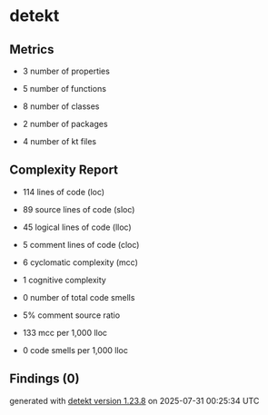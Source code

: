 # detekt

## Metrics

* 3 number of properties

* 5 number of functions

* 8 number of classes

* 2 number of packages

* 4 number of kt files

## Complexity Report

* 114 lines of code (loc)

* 89 source lines of code (sloc)

* 45 logical lines of code (lloc)

* 5 comment lines of code (cloc)

* 6 cyclomatic complexity (mcc)

* 1 cognitive complexity

* 0 number of total code smells

* 5% comment source ratio

* 133 mcc per 1,000 lloc

* 0 code smells per 1,000 lloc

## Findings (0)

generated with [detekt version 1.23.8](https://detekt.dev/) on 2025-07-31 00:25:34 UTC
